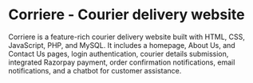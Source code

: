 # Corriere - Courier delivery website
 Corriere is a feature-rich courier delivery website built with HTML, CSS, JavaScript, PHP, and MySQL. It includes a homepage, About Us, and Contact Us pages, login authentication, courier details submission, integrated Razorpay payment, order confirmation notifications, email notifications, and a chatbot for customer assistance.
